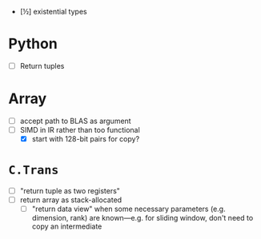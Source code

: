 - [½] existential types
# Python
- [ ] Return tuples
# Array
- [ ] accept path to BLAS as argument
- [ ] SIMD in IR rather than too functional
  - [x] start with 128-bit pairs for copy?
# `C.Trans`
- [ ] "return tuple as two registers"
- [ ] return array as stack-allocated
  - [ ] "return data view" when some necessary parameters (e.g. dimension, rank)
    are known—e.g. for sliding window, don't need to copy an intermediate
